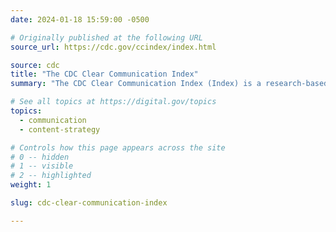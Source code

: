 ```yaml
---
date: 2024-01-18 15:59:00 -0500

# Originally published at the following URL
source_url: https://cdc.gov/ccindex/index.html

source: cdc
title: "The CDC Clear Communication Index"
summary: "The CDC Clear Communication Index (Index) is a research-based tool to help you develop and assess public communication materials."

# See all topics at https://digital.gov/topics
topics:
  - communication
  - content-strategy

# Controls how this page appears across the site
# 0 -- hidden
# 1 -- visible
# 2 -- highlighted
weight: 1

slug: cdc-clear-communication-index

---
```

